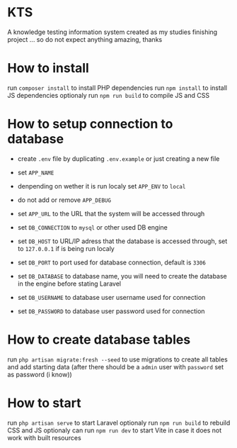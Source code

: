 # KTS

A knowledge testing information system created as my studies finishing project ... so do not expect anything amazing, thanks

# How to install

run `composer install` to install PHP dependencies
run `npm install` to install JS dependencies
optionaly run `npm run build` to compile JS and CSS

# How to setup connection to database

- create `.env` file by duplicating `.env.example` or just creating a new file
- set `APP_NAME`
- denpending on wether it is run localy set `APP_ENV` to `local`
- do not add or remove `APP_DEBUG`
- set `APP_URL` to the URL that the system will be accessed through

- set `DB_CONNECTION` to `mysql` or other used DB engine
- set `DB_HOST` to URL/IP adress that the database is accessed through, set to `127.0.0.1` if is being run localy
- set `DB_PORT` to port used for database connection, default is `3306`
- set `DB_DATABASE` to database name, you will need to create the database in the engine before stating Laravel
- set `DB_USERNAME` to database user username used for connection
- set `DB_PASSWORD` to database user password used for connection

# How to create database tables

run `php artisan migrate:fresh --seed` to use migrations to create all tables and add starting data (after there should be a `admin` user with `password` set as password (i know))

# How to start

run `php artisan serve` to start Laravel
optionaly run `npm run build` to rebuild CSS and JS
optionaly can run `npm run dev` to start Vite in case it does not work with built resources